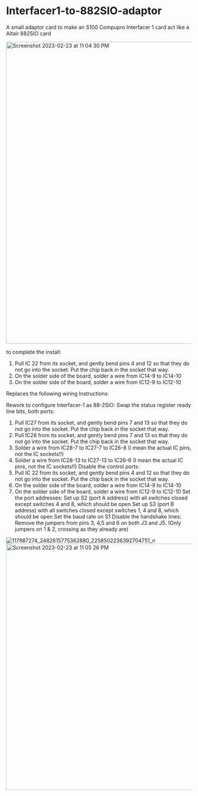 # Interfacer1-to-882SIO-adaptor
A small adaptor card to make an S100 Compupro Interfacer 1 card act like a Altair 882SIO card

<img width="820" alt="Screenshot 2023-02-23 at 11 04 30 PM" src="https://user-images.githubusercontent.com/61561950/220876731-1ecf25c7-e663-424d-a691-065eca725a0e.png">

to complete the install:
1) Pull IC 22 from its socket, and gently bend pins 4 and 12 so that 
   they do not go into the socket. Put the chip back in the socket that way.
2) On the solder side of the board, solder a wire from IC14-9 to IC14-10
3) On the solder side of the board, solder a wire from IC12-9 to IC12-10

Replaces the following wiring Instructions:

Rework to configure Interfacer-1 as 88-2SIO:
Swap the status register ready line bits, both ports:
1) Pull IC27 from its socket, and gently bend pins 7 and 13 so that they
do not go into the socket. Put the chip back in the socket that way.
2) Pull IC28 from its socket, and gently bend pins 7 and 13 so that they
do not go into the socket. Put the chip back in the socket that way.
3) Solder a wire from IC28-7 to IC27-7 to IC26-8 (I mean the actual IC
pins, not the IC sockets!!)
4) Solder a wire from IC28-13 to IC27-13 to IC26-6 (I mean the actual IC
pins, not the IC sockets!!)
Disable the control ports:
5) Pull IC 22 from its socket, and gently bend pins 4 and 12 so that they
do not go into the socket. Put the chip back in the socket that way.
6) On the solder side of the board, solder a wire from IC14-9 to IC14-10
7) On the solder side of the board, solder a wire from IC12-9 to IC12-10
Set the port addresses:
Set up S2 (port A address) with all switches closed except switches 4 and
8, which should be open
Set up S3 (port B address) with all switches closed except switches 1, 4
and 8, which should be open
Set the baud rate on S1
Disable the handshake lines:
Remove the jumpers from pins 3, 4,5 and 6 on both J3 and J5. (Only
jumpers on 1 & 2, crossing as they already are)

![117987274_2482615775362880_2258502236392704751_n](https://user-images.githubusercontent.com/61561950/220876186-95d266cf-408b-4f75-b9a2-6dd3bbebcb4d.jpg)
<img width="669" alt="Screenshot 2023-02-23 at 11 05 26 PM" src="https://user-images.githubusercontent.com/61561950/220876671-91143d0b-0cac-45c6-8b4f-73f6d3630e79.png">

